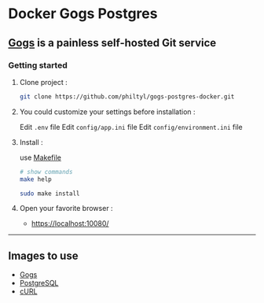 # Docker Gogs Postgres

## [Gogs](https://gogs.io/) is a painless self-hosted Git service

### Getting started

1. Clone project :

    ```sh
    git clone https://github.com/philtyl/gogs-postgres-docker.git
    ```

2. You could customize your settings before installation :

    Edit `.env` file
    Edit `config/app.ini` file
    Edit `config/environment.ini` file

3. Install :

    use [Makefile](https://en.wikipedia.org/wiki/Makefile)

    ```sh
    # show commands
    make help

    sudo make install
    ```

3. Open your favorite browser :

    - [https://localhost:10080/](https://localhost:10080)

---

## Images to use

- [Gogs](https://hub.docker.com/r/gogs/gogs/)
- [PostgreSQL](https://hub.docker.com/_/postgres/)
- [cURL](https://hub.docker.com/r/appropriate/curl/)